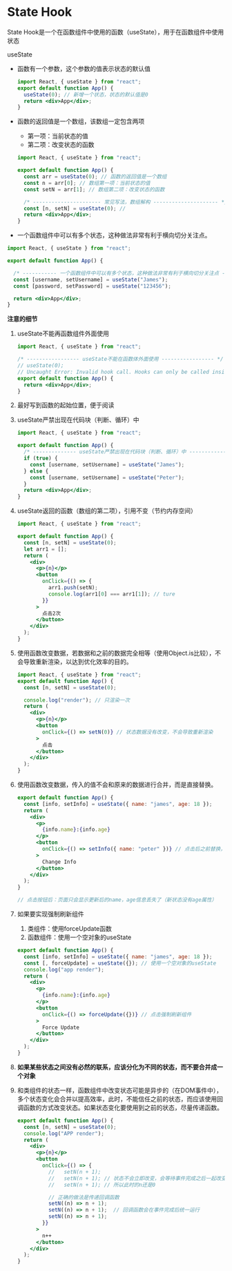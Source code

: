 # State Hook

State Hook是一个在函数组件中使用的函数（useState），用于在函数组件中使用状态

useState

- 函数有一个参数，这个参数的值表示状态的默认值

    ```jsx
    import React, { useState } from "react";
    export default function App() {
      useState(0); // 新增一个状态，状态的默认值是0
      return <div>App</div>;
    }
    ```

    

- 函数的返回值是一个数组，该数组一定包含两项
  - 第一项：当前状态的值
  - 第二项：改变状态的函数
  
  ```jsx
  import React, { useState } from "react";
  
  export default function App() {
    const arr = useState(0); // 函数的返回值是一个数组
    const n = arr[0]; // 数组第一项：当前状态的值
    const setN = arr[1]; // 数组第二项：改变状态的函数
  
    /* ---------------------- 常见写法，数组解构 --------------------- */
    const [n, setN] = useState(0); //
    return <div>App</div>;
  }
  
  ```
  
-  一个函数组件中可以有多个状态，这种做法非常有利于横向切分关注点。

  ```jsx
  import React, { useState } from "react";
  
  export default function App() {
  
    /* ----------- 一个函数组件中可以有多个状态，这种做法非常有利于横向切分关注点 ---------- */
    const [username, setUsername] = useState("James");
    const [password, setPassword] = useState("123456");
  
    return <div>App</div>;
  }
  ```

  

**注意的细节**

1. useState不能再函数组件外面使用

    ```jsx
    import React, { useState } from "react";
    
    /* ----------------- useState不能在函数体外面使用 ----------------- */
    // useState(0);
    // Uncaught Error: Invalid hook call. Hooks can only be called inside of the body of a function component. This could happen for one of the following reasons:
    export default function App() {
      return <div>App</div>;
    }
    ```

2. 最好写到函数的起始位置，便于阅读

3. useState严禁出现在代码块（判断、循环）中

    ```jsx
    import React, { useState } from "react";
    
    export default function App() {
      /* -------------- useState严禁出现在代码块（判断、循环）中 -------------- */
      if (true) {
        const [username, setUsername] = useState("James");
      } else {
        const [username, setUsername] = useState("Peter");
      }
      return <div>App</div>;
    }
    
    ```

4. useState返回的函数（数组的第二项），引用不变（节约内存空间）

    ```jsx
    import React, { useState } from "react";
    
    export default function App() {
      const [n, setN] = useState(0);
      let arr1 = [];
      return (
        <div>
          <p>{n}</p>
          <button
            onClick={() => {
              arr1.push(setN);
              console.log(arr1[0] === arr1[1]); // ture
            }}
          >
            点击2次
          </button>
        </div>
      );
    }
    ```

    

5. 使用函数改变数据，若数据和之前的数据完全相等（使用Object.is比较），不会导致重新渲染，以达到优化效率的目的。

    ```jsx
    import React, { useState } from "react";
    export default function App() {
      const [n, setN] = useState(0);
    
      console.log("render"); // 只渲染一次
      return (
        <div>
          <p>{n}</p>
          <button
            onClick={() => setN(0)} // 状态数据没有改变，不会导致重新渲染
          >
            点击
          </button>
        </div>
      );
    }
    ```

    

6. 使用函数改变数据，传入的值不会和原来的数据进行合并，而是直接替换。

    ```jsx
    export default function App() {
      const [info, setInfo] = useState({ name: "james", age: 18 });
      return (
        <div>
          <p>
            {info.name}:{info.age}
          </p>
          <button
            onClick={() => setInfo({ name: "peter" })} // 点击后之前替换，不会合并（保留age数据）
          >
            Change Info
          </button>
        </div>
      );
    }
    
    // 点击按钮后：页面只会显示更新后的name，age信息丢失了（新状态没有age属性）
    
    ```

    

7. 如果要实现强制刷新组件
   1. 类组件：使用forceUpdate函数
   2. 函数组件：使用一个空对象的useState

   ```jsx
   export default function App() {
     const [info, setInfo] = useState({ name: "james", age: 18 });
     const [, forceUpdate] = useState({}); // 使用一个空对象的useState
     console.log("app render");
     return (
       <div>
         <p>
           {info.name}:{info.age}
         </p>
         <button
           onClick={() => forceUpdate({})} // 点击强制刷新组件
         >
           Force Update
         </button>
       </div>
     );
   }
   ```

   

8. **如果某些状态之间没有必然的联系，应该分化为不同的状态，而不要合并成一个对象**

9. 和类组件的状态一样，函数组件中改变状态可能是异步的（在DOM事件中），多个状态变化会合并以提高效率，此时，不能信任之前的状态，而应该使用回调函数的方式改变状态。如果状态变化要使用到之前的状态，尽量传递函数。

    ```jsx
    export default function App() {
      const [n, setN] = useState(0);
      console.log("APP render");
      return (
        <div>
          <p>{n}</p>
          <button
            onClick={() => {
              //   setN(n + 1);
              //   setN(n + 1); // 状态不会立即改变，会等待事件完成之后一起改变
              //   setN(n + 1); // 所以此时的n还是0
    
              // 正确的做法是传递回调函数
              setN((n) => n + 1);
              setN((n) => n + 1);  // 回调函数会在事件完成后统一运行
              setN((n) => n + 1);
            }}
          >
            n++
          </button>
        </div>
      );
    }
    ```

    